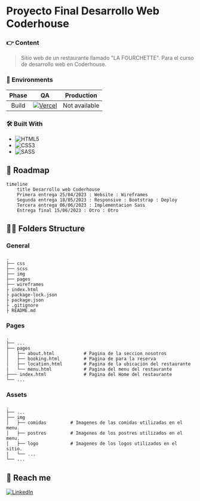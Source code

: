 # Proyecto Final Desarrollo Web Coderhouse

### 👉 Content
>Sitio web de un restaurante llamado "LA FOURCHETTE". Para el curso de desarrollo web en Coderhouse.

### 🚀 Environments

| Phase  | QA            | Production    |
|:------:|:-------------:|:-------------:|
| Build  | [![Vercel](https://img.shields.io/badge/vercel-%23000000.svg?style=for-the-badge&logo=vercel&logoColor=white)](https://desarrollo-web-coderhouse-pi.vercel.app/)         | Not available |

### 🛠 Built With

* ![HTML5](https://img.shields.io/badge/html5-%23E34F26.svg?style=for-the-badge&logo=html5&logoColor=white)
* ![CSS3](https://img.shields.io/badge/css3-%231572B6.svg?style=for-the-badge&logo=css3&logoColor=white)
* ![SASS](https://img.shields.io/badge/Sass-CC6699?style=for-the-badge&logo=sass&logoColor=white)


##  📅 Roadmap

``` mermaid
timeline
    title Desarrollo web Coderhouse 
    Primera entrega 25/04/2023 : Website : Wireframes
    Segunda entrega 18/05/2023 : Responsive : Bootstrap : Deploy
    Tercera entrega 06/06/2023 : Implementacion Sass
    Entrega final 15/06/2023 : Otro : Otro
```

## 👨‍🔧 Folders Structure

### General

```
.
├── css
├── scss
├── img 
├── pages
├── wireframes
├ index.html 
├ package-lock.json
├ package.json            
├ .gitignore
├ README.md
```


### Pages

```
.
├── ...
├── pages                    
│   ├── about.html           # Pagina de la seccion nosotros
│   ├── booking.html         # Pagina de para la reserva
│   ├── location.html        # Pagina de la ubicación del restaurante
|   └── menu.html            # Pagina del menu del restaurante
├─── index.html              # Pagina del Home del restaurante
└── ...
```

### Assets

```
.
├── ...
├── img                    
│   ├── comidas         # Imagenes de las comidas utilizadas en el menu.
│   ├── postres         # Imagenes de los postres utilizados en el menu.
│   ├── logo            # Imagenes de los logos utilizados en el sitio.
|   └── ...
└── ...
```

## 👋 Reach me
[![LinkedIn](https://img.shields.io/badge/linkedin-%230077B5.svg?style=for-the-badge&logo=linkedin&logoColor=white)](https://www.linkedin.com/in/agustin-flores-592a04217/)
